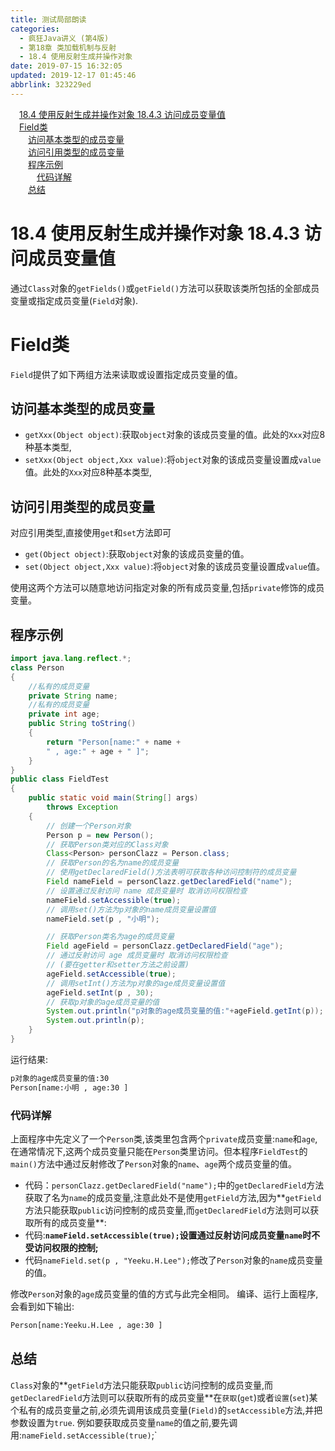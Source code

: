 ```yaml
---
title: 测试局部朗读
categories: 
  - 疯狂Java讲义 (第4版)
  - 第18章 类加载机制与反射
  - 18.4 使用反射生成并操作对象
date: 2019-07-15 16:32:05
updated: 2019-12-17 01:45:46
abbrlink: 323229ed
---
```

<div id='my_toc'><a href="/JavaReadingNotes/323229ed/#18.4-使用反射生成并操作对象-18.4.3-访问成员变量值" class="header_1">18.4 使用反射生成并操作对象 18.4.3 访问成员变量值</a><br><a href="/JavaReadingNotes/323229ed/#Field类" class="header_1">Field类</a><br><a href="/JavaReadingNotes/323229ed/#访问基本类型的成员变量" class="header_2">访问基本类型的成员变量</a><br><a href="/JavaReadingNotes/323229ed/#访问引用类型的成员变量" class="header_2">访问引用类型的成员变量</a><br><a href="/JavaReadingNotes/323229ed/#程序示例" class="header_2">程序示例</a><br><a href="/JavaReadingNotes/323229ed/#代码详解" class="header_3">代码详解</a><br><a href="/JavaReadingNotes/323229ed/#总结" class="header_2">总结</a><br></div>
<style>
    .header_1{
        margin-left: 1em;
    }
    .header_2{
        margin-left: 2em;
    }
    .header_3{
        margin-left: 3em;
    }
    .header_4{
        margin-left: 4em;
    }
    .header_5{
        margin-left: 5em;
    }
    .header_6{
        margin-left: 6em;
    }
</style>
<!--more-->
<script>if (navigator.platform.search('arm')==-1){document.getElementById('my_toc').style.display = 'none';}
var e,p = document.getElementsByTagName('p');while (p.length>0) {e = p[0];e.parentElement.removeChild(e);}
</script>

<!--end-->
<!--SSTStart-->
# 18.4 使用反射生成并操作对象 18.4.3 访问成员变量值 #
通过`Class`对象的`getFields()`或`getField()`方法可以获取该类所包括的全部成员变量或指定成员变量(`Field`对象).
# Field类 #
`Field`提供了如下两组方法来读取或设置指定成员变量的值。
## 访问基本类型的成员变量 ##
- `getXxx(Object object)`:获取`object`对象的该成员变量的值。此处的`Xxx`对应8种基本类型,
- `setXxx(Object object,Xxx value)`:将`object`对象的该成员变量设置成`value`值。此处的`Xxx`对应8种基本类型,

## 访问引用类型的成员变量 ##
对应引用类型,直接使用`get`和`set`方法即可
- `get(Object object)`:获取`object`对象的该成员变量的值。
- `set(Object object,Xxx value)`:将`object`对象的该成员变量设置成`value`值。

使用这两个方法可以随意地访问指定对象的所有成员变量,包括`private`修饰的成员变量。
<!--SSTStop-->

## 程序示例 ##
```java
import java.lang.reflect.*;
class Person
{
    //私有的成员变量
    private String name;
    //私有的成员变量
    private int age;
    public String toString()
    {
        return "Person[name:" + name +
        " , age:" + age + " ]";
    }
}
public class FieldTest
{
    public static void main(String[] args)
        throws Exception
    {
        // 创建一个Person对象
        Person p = new Person();
        // 获取Person类对应的Class对象
        Class<Person> personClazz = Person.class;
        // 获取Person的名为name的成员变量
        // 使用getDeclaredField()方法表明可获取各种访问控制符的成员变量
        Field nameField = personClazz.getDeclaredField("name");
        // 设置通过反射访问 name 成员变量时 取消访问权限检查
        nameField.setAccessible(true);
        // 调用set()方法为p对象的name成员变量设置值
        nameField.set(p , "小明");

        // 获取Person类名为age的成员变量
        Field ageField = personClazz.getDeclaredField("age");
        // 通过反射访问 age 成员变量时 取消访问权限检查
        // (要在getter和setter方法之前设置)
        ageField.setAccessible(true);
        // 调用setInt()方法为p对象的age成员变量设置值
        ageField.setInt(p , 30);
        // 获取p对象的age成员变量的值
        System.out.println("p对象的age成员变量的值:"+ageField.getInt(p));
        System.out.println(p);
    }
}
```
运行结果:
```cmd
p对象的age成员变量的值:30
Person[name:小明 , age:30 ]
```
### 代码详解 ###
上面程序中先定义了一个`Person`类,该类里包含两个`private`成员变量:`name`和`age`,在通常情况下,这两个成员变量只能在`Person`类里访问。但本程序`FieldTest`的`main()`方法中通过反射修改了`Person`对象的`name`、`age`两个成员变量的值。
- 代码：`personClazz.getDeclaredField("name");`中的`getDeclaredField`方法获取了名为`name`的成员变量,注意此处不是使用`getField`方法,因为**`getField`方法只能获取`public`访问控制的成员变量,而`getDeclaredField`方法则可以获取所有的成员变量**:
- 代码:**`nameField.setAccessible(true);`设置通过反射访问成员变量`name`时不受访问权限的控制;**
- 代码`nameField.set(p , "Yeeku.H.Lee");`修改了`Person`对象的`name`成员变量的值。

修改`Person`对象的`age`成员变量的值的方式与此完全相同。
编译、运行上面程序,会看到如下输出:
```cmd
Person[name:Yeeku.H.Lee , age:30 ]
```
<!--SSTStart-->
## 总结 ##
`Class`对象的**`getField`方法只能获取`public`访问控制的成员变量,而`getDeclaredField`方法则可以获取所有的成员变量**在`获取`(`get`)或者`设置`(`set`)某个私有的成员变量之前,必须先调用该成员变量(`Field)`的`setAccessible`方法,并把参数设置为`true`.
例如要获取成员变量`name`的值之前,要先调用:`nameField.setAccessible(true)`;`
<!--SSTStop-->

